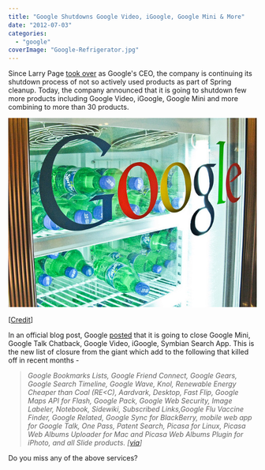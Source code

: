 ```yaml
---
title: "Google Shutdowns Google Video, iGoogle, Google Mini & More"
date: "2012-07-03"
categories: 
  - "google"
coverImage: "Google-Refrigerator.jpg"
---
```


Since Larry Page [took over](http://icosmogeek.com/eric-schmidt-stepping-down-as-google-ceo-larry-page-to-replace-him/) as Google's CEO, the company is continuing its shutdown process of not so actively used products as part of Spring cleanup. Today, the company announced that it is going to shutdown few more products including Google Video, iGoogle, Google Mini and more combining to more than 30 products.

[![](images/Google-Refrigerator.jpg "Google Refrigerator")](http://iCosmoGeek.com/wp-content/uploads/2012/07/Google-Refrigerator.jpg)

\[[Credit](http://www.flickr.com/photos/pandaray/2576981899/sizes/z/in/photostream/)\]

In an official blog post, Google [posted](http://googleblog.blogspot.com/2012/07/spring-cleaning-in-summer.html) that it is going to close Google Mini, Google Talk Chatback, Google Video, iGoogle, Symbian Search App. This is the new list of closure from the giant which add to the following that killed off in recent months -

> _Google Bookmarks Lists, Google Friend Connect, Google Gears, Google Search Timeline, Google Wave, Knol, Renewable Energy Cheaper than Coal (RE<C), Aardvark, Desktop, Fast Flip, Google Maps API for Flash, Google Pack, Google Web Security, Image Labeler, Notebook, Sidewiki, Subscribed Links,Google Flu Vaccine Finder, Google Related, Google Sync for BlackBerry, mobile web app for Google Talk, One Pass, Patent Search, Picasa for Linux, Picasa Web Albums Uploader for Mac and Picasa Web Albums Plugin for iPhoto, and all Slide products. \[[via](http://techcrunch.com/2012/07/03/google-shutdowns-continue-igoogle-google-video-google-mini-others-are-killed/?grcc=33333Z98ZtrendingZ0Z0Z0Z0Z0)\]_

Do you miss any of the above services?
